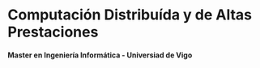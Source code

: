 # Computación Distribuída y de Altas Prestaciones
#### Master en Ingeniería Informática - Universiad de Vigo

